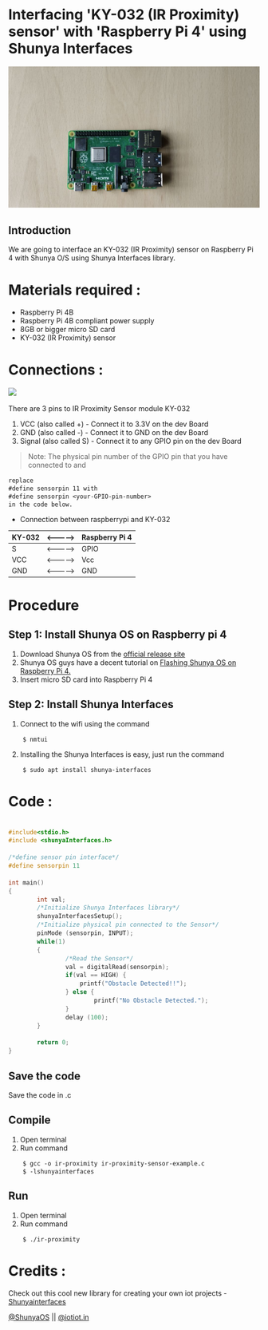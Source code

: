 # Interfacing 'KY-032 (IR Proximity) sensor' with 'Raspberry Pi 4' using Shunya Interfaces


![](images/rpi4.jpg)


## Introduction

We are going to interface an KY-032 (IR Proximity) sensor on Raspberry Pi 4 
with Shunya O/S using Shunya Interfaces library.


# Materials required :
- Raspberry Pi 4B
- Raspberry Pi 4B compliant power supply
- 8GB or bigger micro SD card
- KY-032 (IR Proximity) sensor


# Connections :
![](images/-connections.jpg)

There are 3 pins to IR Proximity Sensor module KY-032
1. VCC (also called +) - Connect it to 3.3V on the dev Board
2. GND (also called -) - Connect it to GND on the dev Board
3. Signal (also called S) - Connect it to any GPIO pin on the dev Board

> Note: The physical pin number of the GPIO pin that you have connected to and 
```
replace 
#define sensorpin 11 with 
#define sensorpin <your-GPIO-pin-number> 
in the code below.
```

- Connection between raspberrypi and KY-032 

| KY-032  |     <----->    | Raspberry Pi 4 |
| ------    | ----- |------- |
| S     | <----->  | GPIO |
| VCC     | <----->  | Vcc |
| GND     | <-----> | GND |


# Procedure 

## Step 1: Install Shunya OS on Raspberry pi 4
1. Download Shunya OS from the [official release site](http://shunyaos.org/beta-release/)
2. Shunya OS guys have a decent tutorial on [Flashing Shunya OS on Raspberry Pi 4.](http://docs.shunyaos.org/boards/Raspberry-Pi-4.ht)
3. Insert micro SD card into Raspberry Pi 4


## Step 2: Install Shunya Interfaces
1. Connect to the wifi using the command
```
    $ nmtui
```
2. Installing the Shunya Interfaces is easy, just run the command  
```
    $ sudo apt install shunya-interfaces
```

# Code :

```c

#include<stdio.h>
#include <shunyaInterfaces.h>

/*define sensor pin interface*/     
#define sensorpin 11 

int main()
{
        int val;     
        /*Initialize Shunya Interfaces library*/
        shunyaInterfacesSetup(); 
        /*Initialize physical pin connected to the Sensor*/
        pinMode (sensorpin, INPUT);
        while(1)           
        {
                /*Read the Sensor*/
                val = digitalRead(sensorpin); 
                if(val == HIGH) {
                	printf("Obstacle Detected!!");
                } else {
                        printf("No Obstacle Detected.");
                }
                delay (100);
        }

        return 0;
}

```

## Save the code
Save the code in .c


## Compile
1. Open terminal
2. Run command 

```
    $ gcc -o ir-proximity ir-proximity-sensor-example.c 
    $ -lshunyainterfaces
```

## Run 
1. Open terminal 
2. Run command

```
    $ ./ir-proximity
```

# Credits :

Check out this cool new library for creating your own iot projects - [Shunyainterfaces](https://github.com/shunyaos/Shunya-Interfaces)

[@ShunyaOS](http://shunyaos.org/) || [@iotiot.in](http://iotiot.in/)
